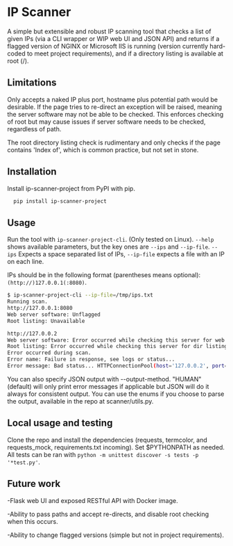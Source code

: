# IP Scanner

A simple but extensible and robust IP scanning tool that checks a list of given IPs (via a CLI wrapper or WIP web UI and JSON API) and returns if a flagged version of NGINX or Microsoft IIS is running (version currently hard-coded to meet project requirements), and if a directory listing is available at root (/).

## Limitations
Only accepts a naked IP plus port, hostname plus potential path would be desirable. If the page tries to re-direct an exception will be raised, meaning the server software may not be able to be checked. This enforces checking of root but may cause issues if server software needs to be checked, regardless of path.

The root directory listing check is rudimentary and only checks if the page contains 'Index of', which is common practice, but not set in stone.

## Installation
Install ip-scanner-project from PyPI with pip.

```bash
  pip install ip-scanner-project
```

## Usage
Run the tool with `ip-scanner-project-cli`. (Only tested on Linux). `--help` shows available parameters, but the key ones are `--ips` and `--ip-file`. `--ips` Expects a space separated list of IPs, `--ip-file` expects a file with an IP on each line.

IPs should be in the following format (parentheses means optional): `(http://)127.0.0.1(:8080)`.

```bash
$ ip-scanner-project-cli --ip-file=/tmp/ips.txt
Running scan.
http://127.0.0.1:8080
Web server software: Unflagged
Root listing: Unavailable

http://127.0.0.2
Web server software: Error occurred while checking this server for web server
Root listing: Error occurred while checking this server for dir listing
Error occurred during scan.
Error name: Failure in response, see logs or status...
Error message: Bad status... HTTPConnectionPool(host='127.0.0.2', port=80): Max retries exceeded with url: / (Caused by NewConnectionError('<urllib3.connection.HTTPConnection object at 0x7f969c9fb050>: Failed to establish a new connection: [Errno 111] Connection refused'))
```

You can also specify JSON output with --output-method. "HUMAN" (default) will only print error messages if applicable but JSON will do it always for consistent output. You can use the enums if you choose to parse the output, available in the repo at scanner/utils.py.

## Local usage and testing
Clone the repo and install the dependencies (requests, termcolor, and requests_mock, requirements.txt incoming). Set $PYTHONPATH as needed. All tests can be ran with `python -m unittest discover -s tests -p '*test.py'`.

## Future work
-Flask web UI and exposed RESTful API with Docker image.

-Ability to pass paths and accept re-directs, and disable root checking when this occurs.

-Ability to change flagged versions (simple but not in project requirements).
